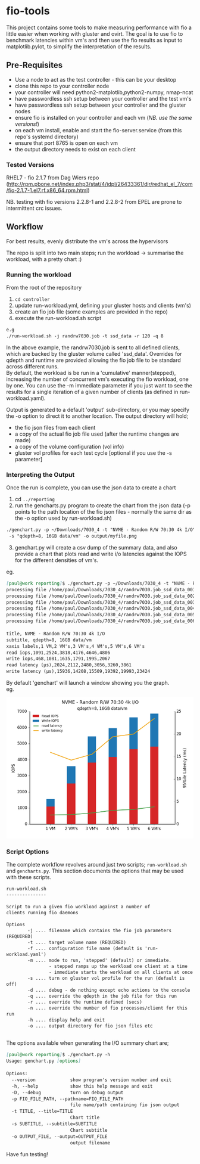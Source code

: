 # fio-tools
This project contains some tools to make measuring performance with fio a little easier when working with gluster and ovirt. The goal is to use fio to benchmark latencies within vm's and then use the fio results as input to matplotlib.pylot, to simplify the interpretation of the results.  
  

## Pre-Requisites  
+ Use a node to act as the test controller - this can be your desktop
+ clone this repo to your controller node
+ your controller will need python2-matplotlib,python2-numpy, nmap-ncat
+ have passwordless ssh setup between your controller and the test vm's  
+ have passwordless ssh setup between your controller and the gluster nodes
+ ensure fio is installed on your controller and each vm (*NB. use the same versions!*)
+ on each vm install, enable and start the fio-server.service (from this repo's systemd directory)  
+ ensure that port 8765 is open on each vm
+ the output directory needs to exist on each client

### Tested Versions
RHEL7 - fio 2.1.7 from Dag Wiers repo (http://rpm.pbone.net/index.php3/stat/4/idpl/26433361/dir/redhat_el_7/com/fio-2.1.7-1.el7.rf.x86_64.rpm.html)

NB. testing with fio versions 2.2.8-1 and 2.2.8-2 from EPEL are prone to intermittent crc issues. 

## Workflow
For best results, evenly distribute the vm's across the hypervisors  
  
The repo is split into two main steps; run the workload -> summarise the workload, with a pretty chart :)

### Running the workload
From the root of the repository
1. ```cd controller```
2. update run-workload.yml, defining your gluster hosts and clients (vm's)
3. create an fio job file (some examples are provided in the repo)
4. execute the run-workload.sh script  
```markdown
e.g
./run-workload.sh -j randrw7030.job -t ssd_data -r 120 -q 8 
```
In the above example, the randrw7030.job is sent to all defined clients, which are backed by the gluster volume called 'ssd_data'. Overrides for qdepth and runtime are provided allowing the fio job file to be standard across different runs.  
By default, the workload is be run in a 'cumulative' manner(stepped), increasing the number of concurrent vm's executing the fio workload, one by one. You can use the -m immediate parameter if you just want to see the results for a single iteration of a given number of clients (as defined in run-workload.yaml).

Output is generated to a default 'output' sub-directory, or you may specify the -o option to direct it to another location. The output directory will hold;  
+ the fio json files from each client
+ a copy of the actual fio job file used (after the runtime changes are made)
+ a copy of the volume configuration (vol info)
+ gluster vol profiles for each test cycle [optional if you use the -s parameter]

### Interpreting the Output
Once the run is complete, you can use the json data to create a chart
1. cd ```../reporting```
2. run the gencharts.py program to create the chart from the json data (-p points to the path location of the fio json files - normally the same dir as the -o option used by run-workload.sh)
```markdown
./genchart.py -p ~/Downloads/7030_4 -t "NVME - Random R/W 70:30 4k I/O" \
 -s "qdepth=8, 16GB data/vm" -o output/myfile.png
```  
3. genchart.py will create a csv dump of the summary data, and also provide a chart that plots read and write i/o latencies against the IOPS for the different densities of vm's. 

eg.
```markdown
[paul@work reporting]$ ./genchart.py -p ~/Downloads/7030_4 -t "NVME - Random R/W 70:30 4k I/O" -s "qdepth=8, 16GB data/vm" -o output/myfile.png
processing file /home/paul/Downloads/7030_4/randrw7030.job_ssd_data_001_json.out
processing file /home/paul/Downloads/7030_4/randrw7030.job_ssd_data_002_json.out
processing file /home/paul/Downloads/7030_4/randrw7030.job_ssd_data_003_json.out
processing file /home/paul/Downloads/7030_4/randrw7030.job_ssd_data_004_json.out
processing file /home/paul/Downloads/7030_4/randrw7030.job_ssd_data_005_json.out
processing file /home/paul/Downloads/7030_4/randrw7030.job_ssd_data_006_json.out

title, NVME - Random R/W 70:30 4k I/O
subtitle, qdepth=8, 16GB data/vm
xaxis labels,1 VM,2 VM's,3 VM's,4 VM's,5 VM's,6 VM's
read iops,1091,2524,3818,4176,4646,4806
write iops,468,1081,1635,1791,1995,2067
read latency (μs),2024,2112,2480,3056,3260,3861
write latency (μs),15936,14208,15509,19392,19993,23424

```

By default 'genchart' will launch a window showing you the graph.  
eg.

![example output](images/example.png)

### Script Options
The complete workflow revolves around just two scripts; `run-workload.sh` and `gencharts.py`. This section documents the options that may be used with these scripts.

```
run-workload.sh
---------------

Script to run a given fio workload against a number of 
clients running fio daemons

Options
        -j .... filename which contains the fio job parameters (REQUIRED)
        -t .... target volume name (REQUIRED)
        -f .... configuration file name (default is 'run-workload.yaml')
        -m .... mode to run, 'stepped' (default) or immediate. 
                - stepped ramps up the workload one client at a time
                - immediate starts the workload on all clients at once
        -s .... turn on gluster vol profile for the run (default is off)
        -d .... debug - do nothing except echo actions to the console
        -q .... override the qdepth in the job file for this run
        -r .... override the runtime defined (secs)
        -n .... override the number of fio processes/client for this run
        -h .... display help and exit
        -o .... output directory for fio json files etc
 
```  

The options available when generating the I/O summary chart are;
```markdown
[paul@work reporting]$ ./genchart.py -h
Usage: genchart.py [options]

Options:
  --version             show program's version number and exit
  -h, --help            show this help message and exit
  -D, --debug           turn on debug output
  -p FIO_FILE_PATH, --pathname=FIO_FILE_PATH
                        file name/path containing fio json output
  -t TITLE, --title=TITLE
                        Chart title
  -s SUBTITLE, --subtitle=SUBTITLE
                        Chart subtitle
  -o OUTPUT_FILE, --output=OUTPUT_FILE
                        output filename

```


Have fun testing!